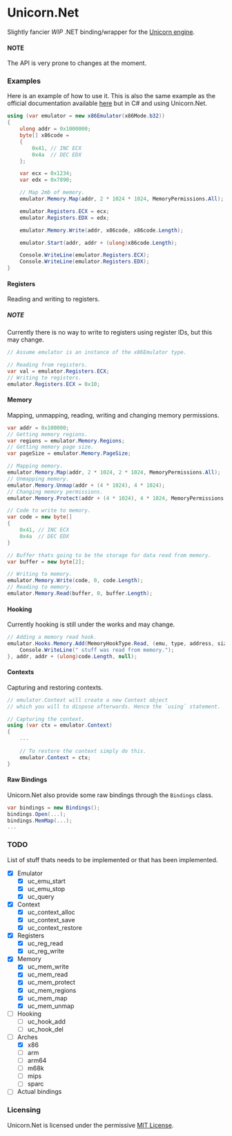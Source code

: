 # Unicorn.Net
Slightly fancier *WIP* .NET binding/wrapper for the [Unicorn engine](https://github.com/unicorn-engine/unicorn).

#### NOTE
The API is very prone to changes at the moment.

### Examples

Here is an example of how to use it. This is also the same example as the official documentation available [here](http://www.unicorn-engine.org/docs/tutorial.html) but in C# and using Unicorn.Net.
```csharp
using (var emulator = new x86Emulator(x86Mode.b32))
{
    ulong addr = 0x1000000;
    byte[] x86code =
    {
        0x41, // INC ECX
        0x4a  // DEC EDX
    };

    var ecx = 0x1234;
    var edx = 0x7890;

    // Map 2mb of memory.
    emulator.Memory.Map(addr, 2 * 1024 * 1024, MemoryPermissions.All);

    emulator.Registers.ECX = ecx;
    emulator.Registers.EDX = edx;

    emulator.Memory.Write(addr, x86code, x86code.Length);

    emulator.Start(addr, addr + (ulong)x86code.Length);

    Console.WriteLine(emulator.Registers.ECX);
    Console.WriteLine(emulator.Registers.EDX);
}
```

#### Registers
Reading and writing to registers.
##### NOTE
Currently there is no way to write to registers using register IDs, but this may change.
```csharp
// Assume emulator is an instance of the x86Emulator type.

// Reading from registers.
var val = emulator.Registers.ECX;
// Writing to registers.
emulator.Registers.ECX = 0x10;
```

#### Memory
Mapping, unmapping, reading, writing and changing memory permissions.
```csharp
var addr = 0x100000;
// Getting memory regions.
var regions = emulator.Memory.Regions;
// Getting memory page size.
var pageSize = emulator.Memory.PageSize;

// Mapping memory.
emulator.Memory.Map(addr, 2 * 1024, 2 * 1024, MemoryPermissions.All);
// Unmapping memory.
emulator.Memory.Unmap(addr + (4 * 1024), 4 * 1024);
// Changing memory permissions.
emulator.Memory.Protect(addr + (4 * 1024), 4 * 1024, MemoryPermissions.Read);

// Code to write to memory.
var code = new byte[]
{
    0x41, // INC ECX
    0x4a  // DEC EDX
}

// Buffer thats going to be the storage for data read from memory.
var buffer = new byte[2];

// Writing to memory.
emulator.Memory.Write(code, 0, code.Length);
// Reading to memory.
emulator.Memory.Read(buffer, 0, buffer.Length);
```

#### Hooking
Currently hooking is still under the works and may change.
```csharp
// Adding a memory read hook.
emulator.Hooks.Memory.Add(MemoryHookType.Read, (emu, type, address, size, val, userData) => {
    Console.WriteLine(" stuff was read from memory.");
}, addr, addr + (ulong)code.Length, null);
```

#### Contexts
Capturing and restoring contexts.
```csharp
// emulator.Context will create a new Context object
// which you will to dispose afterwards. Hence the `using` statement.

// Capturing the context.
using (var ctx = emulator.Context)
{
    ...
    
    // To restore the context simply do this.
    emulator.Context = ctx;
}
```

#### Raw Bindings
Unicorn.Net also provide some raw bindings through the `Bindings` class.
```csharp
var bindings = new Bindings();
bindings.Open(...);
bindings.MemMap(...);
...
```


### TODO
List of stuff thats needs to be implemented or that has been implemented.
- [x] Emulator
    - [x] uc_emu_start
    - [x] uc_emu_stop
    - [x] uc_query
- [x] Context
    - [x] uc_context_alloc
    - [x] uc_context_save
    - [x] uc_context_restore
- [x] Registers
    - [x] uc_reg_read
    - [x] uc_reg_write
- [x] Memory
    - [x] uc_mem_write
    - [x] uc_mem_read
    - [x] uc_mem_protect
    - [x] uc_mem_regions
    - [x] uc_mem_map
    - [x] uc_mem_unmap
- [ ] Hooking
    - [ ] uc_hook_add
    - [ ] uc_hook_del
- [ ] Arches
    - [x] x86
    - [ ] arm
    - [ ] arm64
    - [ ] m68k
    - [ ] mips
    - [ ] sparc
    
- [ ] Actual bindings

### Licensing
Unicorn.Net is licensed under the permissive [MIT License](/LICENSE).
